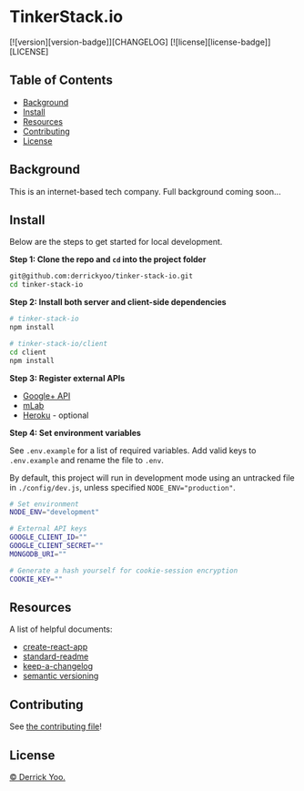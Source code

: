 # TinkerStack.io

[![version][version-badge]][CHANGELOG] [![license][license-badge]][LICENSE]

## Table of Contents

- [Background](#background)
- [Install](#install)
- [Resources](#resources)
- [Contributing](#contributing)
- [License](#license)

## Background

This is an internet-based tech company. Full background coming soon...

## Install

Below are the steps to get started for local development.

**Step 1: Clone the repo and `cd` into the project folder**

```sh
git@github.com:derrickyoo/tinker-stack-io.git
cd tinker-stack-io
```

**Step 2: Install both server and client-side dependencies**
```sh
# tinker-stack-io
npm install

# tinker-stack-io/client
cd client
npm install
```
**Step 3: Register external APIs**

* [Google+ API](https://developers.google.com)
* [mLab](https://mlab.com)
* [Heroku](https://heroku.com) - optional

**Step 4: Set environment variables**

See `.env.example` for a list of required variables. Add valid keys to
`.env.example` and rename the file to `.env`.

By default, this project will run in development mode using an untracked file
in `./config/dev.js`, unless specified `NODE_ENV="production"`.

```sh
# Set environment
NODE_ENV="development"

# External API keys
GOOGLE_CLIENT_ID=""
GOOGLE_CLIENT_SECRET=""
MONGODB_URI=""

# Generate a hash yourself for cookie-session encryption
COOKIE_KEY=""
```

## Resources

A list of helpful documents:

* [create-react-app](https://github.com/facebook/create-react-app)
* [standard-readme](https://github.com/RichardLitt/standard-readme)
* [keep-a-changelog](https://github.com/olivierlacan/keep-a-changelog)
* [semantic versioning](https://semver.org/spec/v2.0.0.html)

## Contributing

See [the contributing file](CONTRIBUTING.md)!

## License

[© Derrick Yoo.](./LICENSE)
